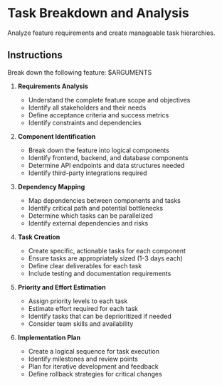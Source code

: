 # Task Breakdown and Analysis

Analyze feature requirements and create manageable task hierarchies.

## Instructions

Break down the following feature: $ARGUMENTS

1. **Requirements Analysis**
   - Understand the complete feature scope and objectives
   - Identify all stakeholders and their needs
   - Define acceptance criteria and success metrics
   - Identify constraints and dependencies

2. **Component Identification**
   - Break down the feature into logical components
   - Identify frontend, backend, and database components
   - Determine API endpoints and data structures needed
   - Identify third-party integrations required

3. **Dependency Mapping**
   - Map dependencies between components and tasks
   - Identify critical path and potential bottlenecks
   - Determine which tasks can be parallelized
   - Identify external dependencies and risks

4. **Task Creation**
   - Create specific, actionable tasks for each component
   - Ensure tasks are appropriately sized (1-3 days each)
   - Define clear deliverables for each task
   - Include testing and documentation requirements

5. **Priority and Effort Estimation**
   - Assign priority levels to each task
   - Estimate effort required for each task
   - Identify tasks that can be deprioritized if needed
   - Consider team skills and availability

6. **Implementation Plan**
   - Create a logical sequence for task execution
   - Identify milestones and review points
   - Plan for iterative development and feedback
   - Define rollback strategies for critical changes
